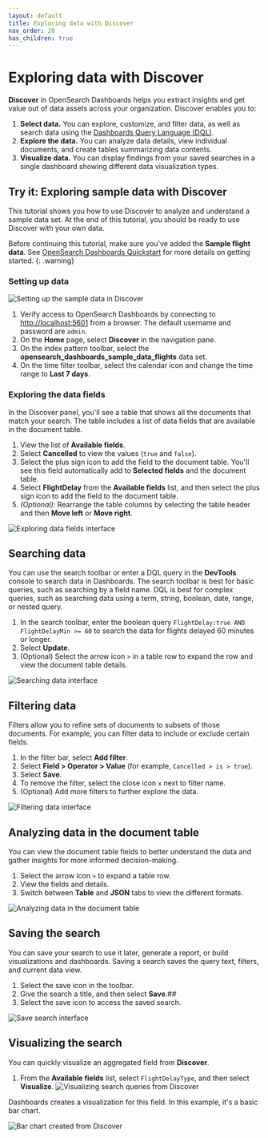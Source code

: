 ```yaml
---
layout: default
title: Exploring data with Discover
nav_order: 20
has_children: true
---
```


# Exploring data with Discover 

**Discover** in OpenSearch Dashboards helps you extract insights and get value out of data assets across your organization. Discover enables you to:

1. **Select data.** You can explore, customize, and filter data, as well as search data using the [Dashboards Query Language (DQL)]({{site.url}}{{site.baseurl}}/dashboards/dql/).
2. **Explore the data.** You can analyze data details, view individual documents, and create tables summarizing data contents.
3. **Visualize data.** You can display findings from your saved searches in a single dashboard showing different data visualization types.

## Try it: Exploring sample data with Discover

This tutorial shows you how to use Discover to analyze and understand a sample data set. At the end of this tutorial, you should be ready to use Discover with your own data.

Before continuing this tutorial, make sure you've added the **Sample flight data**. See [OpenSearch Dashboards Quickstart]() for more details on getting started.
{: .warning}
### Setting up data

![Setting up the sample data in Discover]({{site.url}}{{site.baseurl}}/images/discover-setting-up-data.gif)

1. Verify access to OpenSearch Dashboards by connecting to [http://localhost:5601](http://localhost:5601) from a browser. The default username and password are `admin`. 
2. On the **Home** page, select **Discover** in the navigation pane.
3. On the index pattern toolbar, select the **opensearch_dashboards_sample_data_flights** data set.
4. On the time filter toolbar, select the calendar icon and change the time range to **Last 7 days**.

### Exploring the data fields

In the Discover panel, you'll see a table that shows all the documents that match your search. The table includes a list of data fields that are available in the document table.

1. View the list of **Available fields**.
2. Select **Cancelled** to view the values (`true` and `false`).
3. Select the plus sign icon to add the field to the document table. You'll see this field automatically add to **Selected fields** and the document table.  
4. Select **FlightDelay** from the **Available fields** list, and then select the plus sign icon to add the field to the document table.
5. *(Optional)*: Rearrange the table columns by selecting the table header and then **Move left** or **Move right**.

![Exploring data fields interface]({{site.url}}{{site.baseurl}}/images/discover-data-fields.png)

## Searching data

You can use the search toolbar or enter a DQL query in the **DevTools** console to search data in Dashboards. The search toolbar is best for basic queries, such as searching by a field name. DQL is best for complex queries, such as searching data using a term, string, boolean, date, range, or nested query.

1. In the search toolbar, enter the boolean query `FlightDelay:true AND FlightDelayMin >= 60` to search the data for flights delayed 60 minutes or longer.
1. Select **Update**.
2. (Optional) Select the arrow icon `>` in a table row to expand the row and view the document table details.

![Searching data interface]({{site.url}}{{site.baseurl}}/images/discover-search.png)

## Filtering data

Filters allow you to refine sets of documents to subsets of those documents. For example, you can filter data to include or exclude certain fields.

1. In the filter bar, select **Add filter**.
1. Select **Field > Operator > Value** (for example, `Cancelled > is > true`).
1. Select **Save**.
1. To remove the filter, select the close icon `x` next to filter name.
1. (Optional) Add more filters to further explore the data.  

![Filtering data interface]({{site.url}}{{site.baseurl}}/images/discover-filter.png)

## Analyzing data in the document table

You can view the document table fields to better understand the data and gather insights for more informed decision-making. 

1. Select the arrow icon `>` to expand a table row.
1. View the fields and details.
1. Switch between **Table** and **JSON** tabs to view the different formats.  

![Analyzing data in the document table]({{site.url}}{{site.baseurl}}/images/discover-analyze.png)

## Saving the search

You can save your search to use it later, generate a report, or build visualizations and dashboards. Saving a search saves the query text, filters, and current data view.  

1. Select the save icon in the toolbar. 
1. Give the search a title, and then select **Save**.## 
1. Select the save icon to access the saved search. 

![Save search interface]({{site.url}}{{site.baseurl}}/images/discover-save.png)

## Visualizing the search

You can quickly visualize an aggregated field from **Discover**.

1. From the **Available fields** list, select `FlightDelayType`, and then select **Visualize**.
![Visualizing search queries from Discover]({{site.url}}{{site.baseurl}}/images/discover-visualize.png)

Dashboards creates a visualization for this field. In this example, it's a basic bar chart.

![Bar chart created from Discover]({{site.url}}{{site.baseurl}}/images/discover-visualize-2.png)